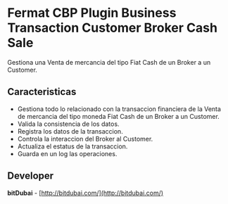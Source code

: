 # Fermat CBP Plugin Business Transaction Customer Broker Cash Sale

Gestiona una Venta de mercancia del tipo Fiat Cash de un Broker a un Customer.

## Caracteristicas
* Gestiona todo lo relacionado con la transaccion financiera de la Venta de mercancia del tipo moneda Fiat Cash de un Broker a un Customer.
* Valida la consistencia de los datos.
* Registra los datos de la transaccion.
* Controla la interaccion del Broker al Customer.
* Actualiza el estatus de la transaccion.
* Guarda en un log las operaciones.

## Developer

**bitDubai** - [http://bitdubai.com/](http://bitdubai.com/)
